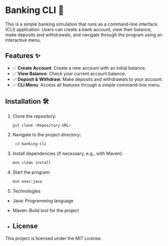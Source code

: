 # Banking CLI 🏦

This is a simple banking simulation that runs as a command-line interface (CLI) application. Users can create a bank account, view their balance, make deposits and withdrawals, and navigate through the program using an interactive menu.

## Features ✨

- ✅ **Create Account**: Create a new account with an initial balance.
- ✅ **View Balance**: Check your current account balance.
- ✅ **Deposit & Withdraw**: Make deposits and withdrawals to your account.
- ✅ **CLI Menu**: Access all features through a simple command-line menu.

## Installation 🛠️

1. Clone the repository:
   ```sh
   git clone <Repository-URL>
   ```
2. Navigate to the project directory:
   ```sh
    cd banking-cli
    ```
3. Install dependencies (if necessary, e.g., with Maven):
    ```sh
    mvn clean install
    ```
4. Start the program:
    ```sh
   mvn exec:java
    ```
5. Technologies
- Java: Programming language
- Maven: Build tool for the project

- ## License
This project is licensed under the MIT License.